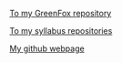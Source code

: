 [To my GreenFox repository](https://github.com/greenfox-academy/nandormatyas)

[To my syllabus repositories](https://github.com/nandormatyas?tab=repositories)

[My github webpage](https://nandormatyas.github.io/)
